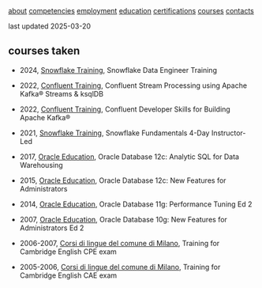 <div class="topnav">
    <a href="./index.html">about</a>
    <a href="./competencies.html">competencies</a>
    <a href="./employment.html">employment</a>
    <a href="./education.html">education</a>
    <a href="./certifications.html">certifications</a>
    <a class="active" href="./courses.html">courses</a>
    <a href="./contacts.html">contacts</a>
</div>

last updated 2025-03-20

## courses taken

* 2024, [Snowflake Training], Snowflake Data Engineer Training

* 2022, [Confluent Training], Confluent Stream Processing using Apache Kafka® Streams & ksqlDB

* 2022, [Confluent Training], Confluent Developer Skills for Building Apache Kafka®

* 2021, [Snowflake Training], Snowflake Fundamentals 4-Day Instructor-Led

* 2017, [Oracle Education], Oracle Database 12c: Analytic SQL for Data Warehousing

* 2015, [Oracle Education], Oracle Database 12c: New Features for Administrators

* 2014, [Oracle Education], Oracle Database 11g: Performance Tuning Ed 2

* 2007, [Oracle Education], Oracle Database 10g: New Features for Administrators Ed 2

* 2006-2007, [Corsi di lingue del comune di Milano], Training for Cambridge English CPE exam

* 2005-2006, [Corsi di lingue del comune di Milano], Training for Cambridge English CAE exam


[Corsi di lingue del comune di Milano]: https://www.comune.milano.it/web/lingue
[Oracle Education]: https://education.oracle.com/
[Snowflake Training]: https://training.snowflake.com/
[Confluent Training]: https://training.confluent.io/content/courses
